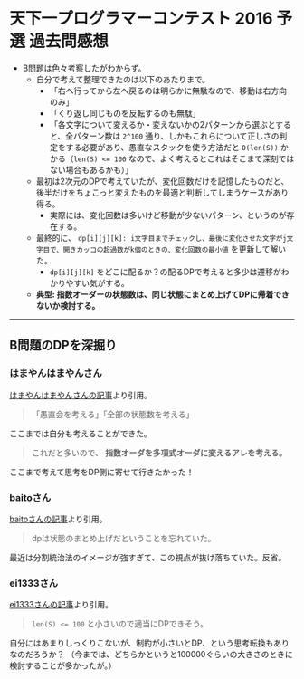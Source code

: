 # 天下一プログラマーコンテスト 2016 予選 過去問感想

- B問題は色々考察したがわからず。
  - 自分で考えて整理できたのは以下のあたりまで。
    - 「右へ行ってから左へ戻るのは明らかに無駄なので、移動は右方向のみ」
    - 「くり返し同じものを反転するのも無駄」
    - 「各文字について変えるか・変えないかの2パターンから選ぶとすると、全パターン数は `2^100` 通り、しかもこれらについて正しさの判定をする必要があり、愚直なスタックを使う方法だと `O(len(S))` かかる（`len(S) <= 100` なので、よく考えるとこれはそこまで深刻ではない場合もあるかも）」
  - 最初は2次元のDPで考えていたが、変化回数だけを記憶したものだと、後半だけをちょこっと変えたものを最適と判断してしまうケースがあり得る。
    - 実際には、変化回数は多いけど移動が少ないパターン、というのが存在する。
  - 最終的に、 `dp[i][j][k]: i文字目までチェックし、最後に変化させた文字がj文字目で、開きカッコの超過数がk個のときの、変化回数の最小値` を更新して解いた。
    - `dp[i][j][k]` をどこに配るか？の配るDPで考えると多少は遷移がわかりやすい気がする。
  - **典型: 指数オーダーの状態数は、同じ状態にまとめ上げてDPに帰着できないか検討する。**

---

## B問題のDPを深掘り

### はまやんはまやんさん

[はまやんはまやんさんの記事](https://www.hamayanhamayan.com/entry/2016/08/29/170808)より引用。

> 「愚直会を考える」「全部の状態数を考える」

ここまでは自分も考えることができた。

> これだと多いので、 **指数オーダを多項式オーダに変えるアレを考える。**

ここまで考えて思考をDP側に寄せて行きたかった！

### baitoさん

[baitoさんの記事](http://baitop.hatenadiary.jp/entry/2018/08/22/162236)より引用。

> dpは状態のまとめ上げだということを忘れていた。

最近は分割統治法のイメージが強すぎて、この視点が抜け落ちていた。反省。

### ei1333さん

[ei1333さんの記事](https://ei1333.hateblo.jp/entry/2016/08/28/112119)より引用。

> `len(S) <= 100` と小さいので適当にDPできそう。

自分にはあまりしっくりこないが、制約が小さいとDP、という思考転換もありなのだろうか？
（今までは、どちらかというと100000ぐらいの大きさのときに検討することが多かったが。）

